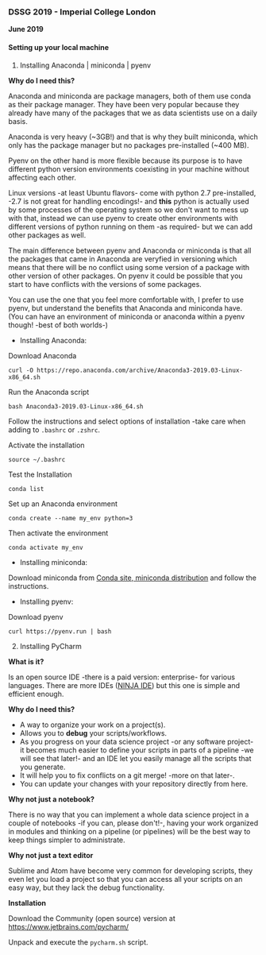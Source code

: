 ### DSSG 2019 - Imperial College London

**June 2019**

#### Setting up your local machine

1. Installing Anaconda | miniconda | pyenv

**Why do I need this?**

Anaconda and miniconda are package managers, both of them use conda as their package manager. They have been very popular because they already have many of the packages that we as data scientists use on a daily basis.

Anaconda is very heavy (~3GB!) and that is why they built miniconda, which only has the package manager but no packages pre-installed (~400 MB).

Pyenv on the other hand is more flexible because its purpose is to have different python version environments coexisting in your machine without affecting each other.

Linux versions -at least Ubuntu flavors- come with python 2.7 pre-installed, -2.7 is not great for handling encodings!- and **this** python is actually used by some processes of the operating system so we don't want to mess up with that, instead we can use pyenv to create other environments with different versions of python running on them -as required- but we can add other packages as well.

The main difference between pyenv and Anaconda or miniconda is that all the packages that came in Anaconda are veryfied in versioning which means that there will be no conflict using some version of a package with other version of other packages. On pyenv it could be possible that you start to have conflicts with the versions of some packages.

You can use the one that you feel more comfortable with, I prefer to use pyenv, but understand the benefits that Anaconda and miniconda have. (You can have an environment of miniconda or anaconda within a pyenv though! -best of both worlds-)

+ Installing Anaconda:

Download Anaconda
```
curl -O https://repo.anaconda.com/archive/Anaconda3-2019.03-Linux-x86_64.sh
```
Run the Anaconda script
```
bash Anaconda3-2019.03-Linux-x86_64.sh
```
Follow the instructions and select options of installation -take care when adding to `.bashrc` or `.zshrc`.

Activate the installation
```
source ~/.bashrc
```

Test the Installation
```
conda list
```

Set up an Anaconda environment
```
conda create --name my_env python=3
```
Then activate the environment
```
conda activate my_env
```

+ Installing miniconda:

Download miniconda from [Conda site, miniconda distribution]( https://docs.conda.io/en/latest/miniconda.html) and follow the instructions.

+ Installing pyenv:

Download pyenv
```
curl https://pyenv.run | bash
```



2. Installing PyCharm

**What is it?**

Is an open source IDE -there is a paid version: enterprise- for various languages. There are more IDEs ([NINJA IDE](http://ninja-ide.org/)) but this one is simple and efficient enough.


**Why do I need this?**

+ A way to organize your work on a project(s).
+ Allows you to **debug** your scripts/workflows.
+ As you progress on your data science project -or any software project- it becomes much easier to define your scripts in parts of a pipeline -we will see that later!- and an IDE let you easily manage all the scripts that you generate.
+ It will help you to fix conflicts on a git merge! -more on that later-.
+ You can update your changes with your repository directly from here.

**Why not just a notebook?**

There is no way that you can implement a whole data science project in a couple of notebooks -if you can, please don't!-, having your work organized in modules and thinking on a pipeline (or pipelines) will be the best way to keep things simpler to administrate.


**Why not just a text editor**

Sublime and Atom have become very common for developing scripts, they even let you load a project so that you can access all your scripts on an easy way, but they lack the debug functionality.

**Installation**

Download the Community (open source) version at https://www.jetbrains.com/pycharm/

Unpack and execute the `pycharm.sh` script.
